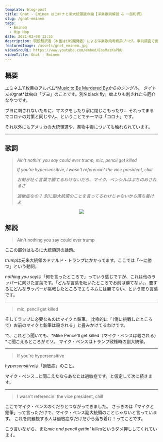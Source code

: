 ```yaml
---
template: blog-post
title: Gnat - Eminem はコロナと米大統領選の曲【洋楽歌詞解説 & 一部和訳】
slug: /gnat-eminem
tags:
  - Eminem
  - Hip Hop
date: 2021-02-08 12:55
description: 現役翻訳者（本当はiOS開発者）による洋楽歌詞考察系ブログ。事前調査で面白かったものや役に立ちそうな内容を記事にしています。自分のメモ的な役割です。英語学習にご活用いただければうれしいです！取り上げるジャンルはヒップホップが多くなるかもしれないですが、ロックやブルースを特に聴いてる人です。今回はエミネム『ナット』を取り上げています。
featuredImage: /assets/gnat_eminem.jpg
videoSrcURL: https://www.youtube.com/embed/EosMazKaPbU
videoTitle: Gnat - Eminem
---
```

## 概要

エミネム11枚目のアルバム*[Music to Be Murdered By](https://amzn.to/2N5r5UR)*からのシングル。
タイトルの*gnat*は虫の「ブヨ」のことです。別名black fly。蚊よりも刺されたら厄介なやつです。

ブヨに刺されないために、マスクをしたり家に閉じこもったり...
それってまるでコロナの対策と同じやん、ということでテーマは「コロナ」です。

それ以外にもアメリカの大統領選や、薬物中毒についても触れられています。



- - -

## 歌詞

> *Ain't nothin' you say could ever trump, mic, pencil get killed*
>
> *If you're hypersensitive, I wasn't referencin' the vice president, chill*
>
> *お前が吐く言葉で勝てるわけないだろ、マイク、ペンシルはぶちのめされるさ*
>
> *過敏症なの？ 別に副大統領のことを言ってるわけじゃないから落ち着けよ*
>


<div align="center">

<a href="https://www.amazon.co.jp/-/en/dp/B08QYYM7BY?dchild=1&keywords=gnat&qid=1610929206&s=dmusic&sr=1-1&linkCode=li3&tag=koolmusik-22&linkId=6a45e34092f0f1a074618d936a971dbe&language=en_US&ref_=as_li_ss_il" target="_blank"><img border="0" src="//ws-fe.amazon-adsystem.com/widgets/q?_encoding=UTF8&ASIN=B08QYYM7BY&Format=_SL500_&ID=AsinImage&MarketPlace=JP&ServiceVersion=20070822&WS=1&tag=koolmusik-22&language=en_US" ></a><img src="https://ir-jp.amazon-adsystem.com/e/ir?t=koolmusik-22&language=en_US&l=li3&o=9&a=B08QYYM7BY" width="1" height="1" border="0" alt="" style="border:none !important; margin:0px !important;" />

</div>

## 解説

> Ain't nothing you say could ever trump

ここの部分はもろに大統領選の話題。

*trump*は元米大統領のドナルド・トランプにかかってます。ここでは「〜に勝つ」という動詞。

*nothing you say*は「何を言ったところで」っていう感じですが、これは他のラッパーに向けた言葉です。「どんな言葉を吐いたところでお前は勝てない」、要するにどんなラッパーが挑戦したところでエミネムには勝てない、という売り言葉です。

- - -

> mic, pencil get killed

そしてラップに必要なものはマイクと鉛筆。
比喩的に「（俺に挑戦したところで）お前のマイクと鉛筆は殺される」と畳みかけてるわけです。

で、これどう聞いても、*Mike Pence'll get killed（マイク・ペンスは殺される）*に聞こえるところがミソ。
マイク・ペンスはトランプ政権時の副大統領。

- - -

> If you're hypersensitive

*hypersensitive*は「過敏症」のこと。

マイク・ペンス...と聞こえたならあなたは過敏症です。と仮定して次に続きます。

- - -

> I wasn't referencin' the vice president, chill

ここでマイク・ペンスのくだりとつながってきました。
さっきのは「マイクと鉛筆」って言っただけで、マイク・ペンス副大統領のことじゃないと言っています。
これを問題視する人は過敏症なだけだから落ち着け！ってことです。

こう言いながら、また*mic and pencil gettin' killed*というダメ押ししてくれています。